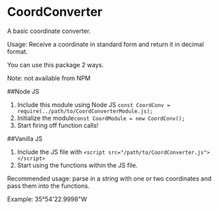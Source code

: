CoordConverter
==============

A basic coordinate converter.

Usage: Receive a coordinate in standard form and return it in decimal format.

You can use this package 2 ways.

Note: not available from NPM

##Node JS

1) Include this module using Node JS `const CoordConv = require(../path/to/CoordConverterModule.js);`
2) Initialize the module`const CoordModule = new CoordConv();`
3) Start firing off function calls!

##Vanilla JS

1) Include the JS file with `<script src="/path/to/CoordConverter.js"></script>`
2) Start using the functions within the JS file.


Recommended usage: parse in a string with one or two coordinates and pass them into the functions.  

Example: 35°54'22.9998"W


